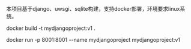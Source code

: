 本项目基于django、uwsgi、sqlite构建，支持docker部署，环境要求linux系统。

docker build -t mydjangoproject:v1 .

docker run -p 8001:8001 --name mydjangoproject mydjangoproject:v1

